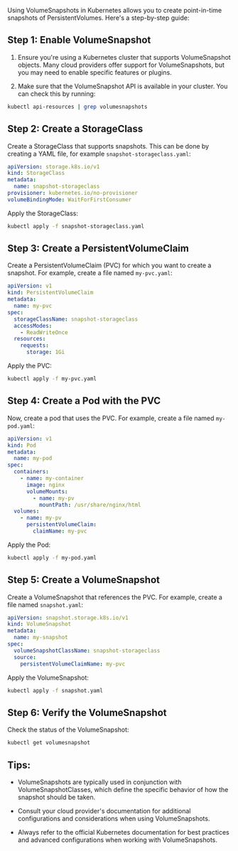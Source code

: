 Using VolumeSnapshots in Kubernetes allows you to create point-in-time snapshots of PersistentVolumes. Here's a step-by-step guide:

## Step 1: Enable VolumeSnapshot

1. Ensure you're using a Kubernetes cluster that supports VolumeSnapshot objects. Many cloud providers offer support for VolumeSnapshots, but you may need to enable specific features or plugins.

2. Make sure that the VolumeSnapshot API is available in your cluster. You can check this by running:

```bash
kubectl api-resources | grep volumesnapshots
```

## Step 2: Create a StorageClass

Create a StorageClass that supports snapshots. This can be done by creating a YAML file, for example `snapshot-storageclass.yaml`:

```yaml
apiVersion: storage.k8s.io/v1
kind: StorageClass
metadata:
  name: snapshot-storageclass
provisioner: kubernetes.io/no-provisioner
volumeBindingMode: WaitForFirstConsumer
```

Apply the StorageClass:

```bash
kubectl apply -f snapshot-storageclass.yaml
```

## Step 3: Create a PersistentVolumeClaim

Create a PersistentVolumeClaim (PVC) for which you want to create a snapshot. For example, create a file named `my-pvc.yaml`:

```yaml
apiVersion: v1
kind: PersistentVolumeClaim
metadata:
  name: my-pvc
spec:
  storageClassName: snapshot-storageclass
  accessModes:
    - ReadWriteOnce
  resources:
    requests:
      storage: 1Gi
```

Apply the PVC:

```bash
kubectl apply -f my-pvc.yaml
```

## Step 4: Create a Pod with the PVC

Now, create a pod that uses the PVC. For example, create a file named `my-pod.yaml`:

```yaml
apiVersion: v1
kind: Pod
metadata:
  name: my-pod
spec:
  containers:
    - name: my-container
      image: nginx
      volumeMounts:
        - name: my-pv
          mountPath: /usr/share/nginx/html
  volumes:
    - name: my-pv
      persistentVolumeClaim:
        claimName: my-pvc
```

Apply the Pod:

```bash
kubectl apply -f my-pod.yaml
```

## Step 5: Create a VolumeSnapshot

Create a VolumeSnapshot that references the PVC. For example, create a file named `snapshot.yaml`:

```yaml
apiVersion: snapshot.storage.k8s.io/v1
kind: VolumeSnapshot
metadata:
  name: my-snapshot
spec:
  volumeSnapshotClassName: snapshot-storageclass
  source:
    persistentVolumeClaimName: my-pvc
```

Apply the VolumeSnapshot:

```bash
kubectl apply -f snapshot.yaml
```

## Step 6: Verify the VolumeSnapshot

Check the status of the VolumeSnapshot:

```bash
kubectl get volumesnapshot
```

## Tips:

- VolumeSnapshots are typically used in conjunction with VolumeSnapshotClasses, which define the specific behavior of how the snapshot should be taken.

- Consult your cloud provider's documentation for additional configurations and considerations when using VolumeSnapshots.

- Always refer to the official Kubernetes documentation for best practices and advanced configurations when working with VolumeSnapshots.
